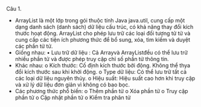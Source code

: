 Câu 1.
- ArrayList là một lớp trong gói thuộc tính Java java.util, cung cấp một dạng danh sách (danh sách) dữ liệu cấu trúc, có khả năng thay đổi kích thước hoạt động. ArrayList cho phép lưu trữ các loại đối tượng tử tử và cung cấp các tiện ích phương thức để bổ sung, xóa, tìm kiếm và duyệt các phần tử tử.
- 	Giống nhau:
•	Lưu trữ dữ liệu : Cả Arrayvà ArrayListđều có thể lưu trữ nhiều phần tử và được phép truy cập chỉ số phần tử thông tin.
-	Khác nhau:
o	Kích thước: Cố định kích thước bởi động. Không thể thya đổi kích thước sau khi khởi động.
o	Type dữ liệu: Có thể lưu trữ tất cả các loại dữ liệu nguyên thủy.
o	Hiệu suất: Hiệu suất cao hơn khi truy cập và xử lý dữ liệu đơn giản vì không có bao bọc.
-	Các phương thức phổ biến:
o	Thêm phần tử
o	Xóa phần tử
o	Truy cập phần tử 
o	Cập nhật phần tử 
o	Kiểm tra phân tử


